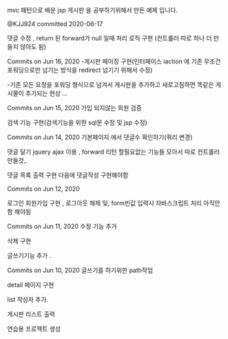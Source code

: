 mvc 패턴으로 배운 jsp 게시판 을 공부하기위해서 만든 예제 입니다.




@KJJ924
committed 2020-06-17
  
댓글 수정 , return 된 forward가 null 일때 처리 로직 구현 (컨트롤러 따로 하나 더 만들지 않아도 됨)


 
Commits on Jun 16, 2020
-게시판 페이징 구현(인터페이스 iaction 에 기존 무조건 포워딩으로만 넘기는 방식을 redirect 넘기기 위해서 수정) 
 
-기존 모든 요청을 포워딩 형식으로 넘겨서 게시판을 추가하고 새로고침하면 똑같은 게시물이 추가되는 현상 …

 
Commits on Jun 15, 2020
가입 되지않는 회원 검증

 
검색 기능 구현(검색기능을 위한 sql문 수정 및 jsp 수정)


 
Commits on Jun 14, 2020
기본페이지 에서 댓글수 확인하기(쿼리 변경)

 
댓글 달기 jquery ajax 이용 , forward 리턴 할필요없는 기능들 모아서 따로 컨트롤러 만들것,.

 
댓글 목록 출력 구현 다음에 댓글작성 구현해야함


 
Commits on Jun 12, 2020

로그인 회원가입 구현 , 로그아웃 해제 및, form빈값 입력시 자바스크립트 처리 아직안함 해야됨

 
Commits on Jun 11, 2020
수정 기능 추가

 
삭제 구현

 
글쓰기기능 추가 .

 
Commits on Jun 10, 2020
글쓰기를 하기위한 path작업

 
detail 페이지 구현
 
list 작성자 추가.

 
게시판 리스트 출력
 

 
연습용 프로젝트 생성

